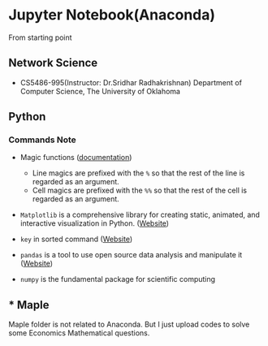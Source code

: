 # Jupyter Notebook(Anaconda)
From starting point

## Network Science

* CS5486-995(Instructor: Dr.Sridhar Radhakrishnan) Department of Computer Science, The University of Oklahoma

## Python

### Commands Note

* Magic functions ([documentation](https://ipython.readthedocs.io/en/stable/interactive/tutorial.html#magics-explained))

  - Line magics are prefixed with the `%` so that the rest of the line is regarded as an argument.
  - Cell magics are prefixed with the `%%` so that the rest of the cell is regarded as an argument.

* `Matplotlib` is a comprehensive library for creating static, animated, and interactive visualization in Python. ([Website](https://matplotlib.org))
* `key` in sorted command ([Website](https://blogboard.io/blog/knowledge/python-sorted-lambda/))
* `pandas` is a tool to use open source data analysis and manipulate it ([Website](https://pandas.pydata.org))
* `numpy` is the fundamental package for scientific computing


## * Maple

Maple folder is not related to Anaconda. But I just upload codes to solve some Economics Mathematical questions.
